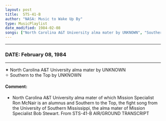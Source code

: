 ```yaml
---
layout: post
title:  STS-41-B
author: "NASA: Music to Wake Up By"
type: MusicPlaylist
date_modified: 1984-02-08
songs: ["North Carolina A&T University alma mater by UNKNOWN", "Southern to the Top by UNKNOWN"]
---
```


----
### DATE: February 08, 1984
----
✦ North Carolina A&T University alma mater by UNKNOWN  &nbsp;<br />
✧ Southern to the Top by UNKNOWN

#### Comment:
* North Carolina A&T University alma mater of which Mission Specialist Ron McNair is an alumnus and Southern to the Top, the fight song from the University of Southern Mississippi, the alma mater of Mission Specialist Bob Stewart. From STS-41-B AIR/GROUND TRANSCRIPT




<br/>
<center>
	<a target="_blank"
	   href="https://twitter.com/intent/tweet?hashtags=Space,NASA,Playlist,NASAWakeupCalls,SpaceProgram&text={{ page.author}}, '{{ page.songs.first }}' {{ page.title }}, {{ page.date | date: '%B %d, %Y' }}. {{ site.url }}{{ page.url }} @nasawakeupcalls">
	   <i class="fab fa-twitter" alt="Tweet this page" style="font-size: 1.3em;"></i>
	</a>
	&nbsp; 	<i class="fas fa-user-astronaut" style="font-size: 1.5em;"></i> &nbsp;
    <a type="amzn" search="'North Carolina A&T University alma mater by UNKNOWN' or 'Southern to the Top by UNKNOWN'" category="popular music">
        <i class="fab fa-amazon" style="font-size: 1.3em;"></i>
    </a>
</center>
